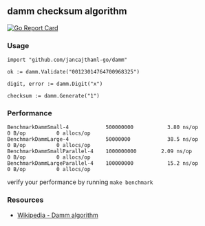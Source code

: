 ## damm checksum algorithm

[![Go Report Card](https://goreportcard.com/badge/jancajthaml-go/damm)](https://goreportcard.com/report/jancajthaml-go/damm)

### Usage ###

```
import "github.com/jancajthaml-go/damm"

ok := damm.Validate("00123014764700968325")

digit, error := damm.Digit("x")

checksum := damm.Generate("1")
```

### Performance ###

```
BenchmarkDammSmall-4           	500000000	        3.80 ns/op	       0 B/op	       0 allocs/op
BenchmarkDammLarge-4           	50000000	        38.5 ns/op	       0 B/op	       0 allocs/op
BenchmarkDammSmallParallel-4   	1000000000	      2.09 ns/op	       0 B/op	       0 allocs/op
BenchmarkDammLargeParallel-4   	100000000	        15.2 ns/op	       0 B/op	       0 allocs/op
```

verify your performance by running `make benchmark`

### Resources ###

* [Wikipedia - Damm algorithm](https://en.wikipedia.org/wiki/Damm_algorithm)
